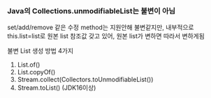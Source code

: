### Java의 Collections.unmodifiableList는 불변이 아님

set/add/remove 같은 수정 method는 지원안해 불변같지만, 내부적으로 this.list=list로 원본 list 참조값 갖고 있어, 원본 list가 변하면 따라서 변하게됨

불변 List 생성 방법 4가지
1. List.of()
2. List.copyOf()
3. Stream.collect(Collectors.toUnmodifiableList())
4. Stream.toList() (JDK16이상)
